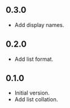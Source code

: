 ## 0.3.0

- Add display names.

## 0.2.0

- Add list format.

## 0.1.0

- Initial version.
- Add list collation.